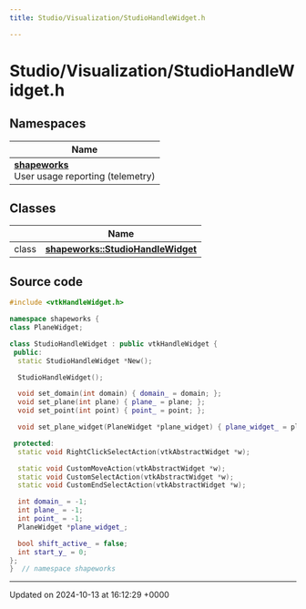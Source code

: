 ```yaml
---
title: Studio/Visualization/StudioHandleWidget.h

---
```


# Studio/Visualization/StudioHandleWidget.h



## Namespaces

| Name           |
| -------------- |
| **[shapeworks](../Namespaces/namespaceshapeworks.md)** <br>User usage reporting (telemetry)  |

## Classes

|                | Name           |
| -------------- | -------------- |
| class | **[shapeworks::StudioHandleWidget](../Classes/classshapeworks_1_1StudioHandleWidget.md)**  |




## Source code

```cpp
#include <vtkHandleWidget.h>

namespace shapeworks {
class PlaneWidget;

class StudioHandleWidget : public vtkHandleWidget {
 public:
  static StudioHandleWidget *New();

  StudioHandleWidget();

  void set_domain(int domain) { domain_ = domain; };
  void set_plane(int plane) { plane_ = plane; };
  void set_point(int point) { point_ = point; };

  void set_plane_widget(PlaneWidget *plane_widget) { plane_widget_ = plane_widget; }

 protected:
  static void RightClickSelectAction(vtkAbstractWidget *w);

  static void CustomMoveAction(vtkAbstractWidget *w);
  static void CustomSelectAction(vtkAbstractWidget *w);
  static void CustomEndSelectAction(vtkAbstractWidget *w);

  int domain_ = -1;
  int plane_ = -1;
  int point_ = -1;
  PlaneWidget *plane_widget_;

  bool shift_active_ = false;
  int start_y_ = 0;
};
}  // namespace shapeworks
```


-------------------------------

Updated on 2024-10-13 at 16:12:29 +0000
